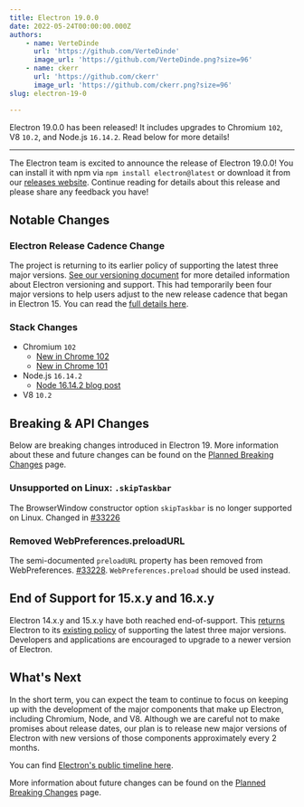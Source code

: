 ```yaml
---
title: Electron 19.0.0
date: 2022-05-24T00:00:00.000Z
authors:
    - name: VerteDinde
      url: 'https://github.com/VerteDinde'
      image_url: 'https://github.com/VerteDinde.png?size=96'
    - name: ckerr
      url: 'https://github.com/ckerr'
      image_url: 'https://github.com/ckerr.png?size=96'
slug: electron-19-0

---
```


Electron 19.0.0 has been released! It includes upgrades to Chromium `102`, V8 `10.2`, and Node.js `16.14.2`. Read below for more details!

---

The Electron team is excited to announce the release of Electron 19.0.0! You can install it with npm via `npm install electron@latest` or download it from our [releases website](https://www.electronjs.org/releases/stable). Continue reading for details about this release and please share any feedback you have!

## Notable Changes

### Electron Release Cadence Change

The project is returning to its earlier policy of supporting the latest three major versions. [See our versioning document](https://www.electronjs.org/docs/latest/tutorial/electron-versioning) for more detailed information about Electron versioning and support. This had temporarily been four major versions to help users adjust to the new release cadence that began in Electron 15. You can read the [full details here](https://www.electronjs.org/blog/8-week-cadence). 

### Stack Changes

* Chromium `102`
    * [New in Chrome 102](https://developer.chrome.com/blog/new-in-chrome-102/)
    * [New in Chrome 101](https://developer.chrome.com/blog/new-in-chrome-101/)
* Node.js `16.14.2`
    * [Node 16.14.2 blog post](https://nodejs.org/en/blog/release/v16.14.2/)
* V8 `10.2`

## Breaking & API Changes

Below are breaking changes introduced in Electron 19. More information about these and future changes can be found on the [Planned Breaking Changes](https://www.electronjs.org/docs/latest/breaking-changes) page.

### Unsupported on Linux: `.skipTaskbar`

The BrowserWindow constructor option `skipTaskbar` is no longer supported on Linux. Changed in [#33226](https://github.com/electron/electron/pull/33226)

### Removed WebPreferences.preloadURL

The semi-documented `preloadURL` property has been removed from WebPreferences. [#33228](https://github.com/electron/electron/pull/33228). `WebPreferences.preload` should be used instead.

## End of Support for 15.x.y and 16.x.y

Electron 14.x.y and 15.x.y have both reached end-of-support. This [returns](https://www.electronjs.org/blog/8-week-cadence/#-will-electron-extend-the-number-of-supported-versions) Electron to its [existing policy](https://www.electronjs.org/docs/latest/tutorial/electron-timelines#version-support-policy) of supporting the latest three major versions. Developers and applications are encouraged to upgrade to a newer version of Electron.

## What's Next

In the short term, you can expect the team to continue to focus on keeping up with the development of the major components that make up Electron, including Chromium, Node, and V8. Although we are careful not to make promises about release dates, our plan is to release new major versions of Electron with new versions of those components approximately every 2 months.

You can find [Electron's public timeline here](https://www.electronjs.org/docs/latest/tutorial/electron-timelines).

More information about future changes can be found on the [Planned Breaking Changes](https://github.com/electron/electron/blob/main/docs/breaking-changes.md) page.

